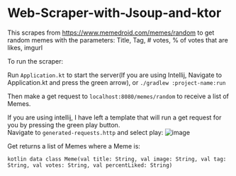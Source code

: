 # Web-Scraper-with-Jsoup-and-ktor

This scrapes from https://www.memedroid.com/memes/random to get random memes with the parameters: Title, Tag, # votes, % of votes that are likes, imgurl

To run the scraper:

Run `Application.kt` to start the server(If you are using Intellij, Navigate to Application.kt and press the green arrow), or `./gradlew :project-name:run`

Then make a get request to `localhost:8080/memes/random` to receive a list of Memes.  

If you are using intellij, I have left a template that will run a get request for you by pressing the green play button.  
Navigate to `generated-requests.http` and select play: ![image](https://user-images.githubusercontent.com/47089224/166983114-cd638a61-17e7-49a7-a380-d27140e93ee9.png)

Get returns a list of Memes where a Meme is:

```kotlin data class Meme(val title: String, val image: String, val tag: String, val votes: String, val percentLiked: String)```
